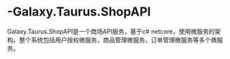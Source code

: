 # -Galaxy.Taurus.ShopAPI
 Galaxy.Taurus.ShopAPI是一个商场API服务，基于c# netcore，使用微服务的架构。整个系统包括用户授权微服务，商品管理微服务，订单管理微服务等多个微服务。
